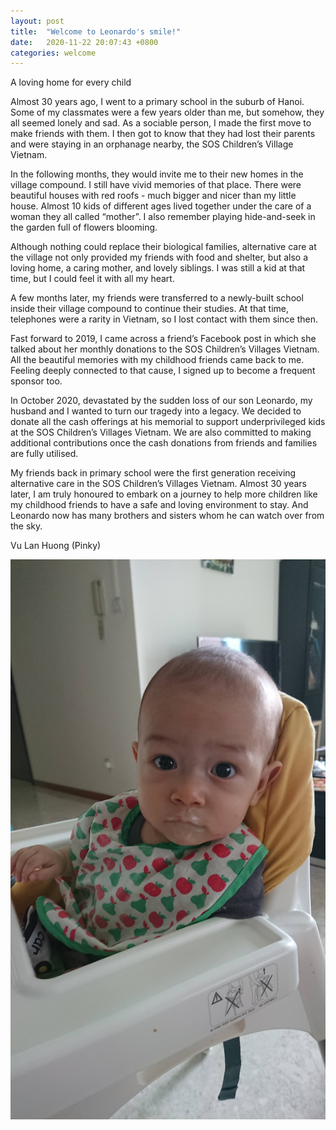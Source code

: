 ```yaml
---
layout: post
title:  "Welcome to Leonardo's smile!"
date:   2020-11-22 20:07:43 +0800
categories: welcome
---
```



A loving home for every child

Almost 30 years ago, I went to a primary school in the suburb of Hanoi. Some of my classmates were a few years older than me, but somehow, they all seemed lonely and sad. As a sociable person, I made the first move to make friends with them. I then got to know that they had lost their parents and were staying in an orphanage nearby, the SOS Children’s Village Vietnam.

In the following months, they would invite me to their new homes in the village compound. I still have vivid memories of that place. There were beautiful houses with red roofs - much bigger and nicer than my little house. Almost 10 kids of different ages lived together under the care of a woman they all called “mother”. I also remember playing hide-and-seek in the garden full of flowers blooming.

Although nothing could replace their biological families, alternative care at the village not only provided my friends with food and shelter, but also a loving home, a caring mother, and lovely siblings. I was still a kid at that time, but I could feel it with all my heart.

A few months later, my friends were transferred to a newly-built school inside their village compound to continue their studies. At that time, telephones were a rarity in Vietnam, so I lost contact with them since then.

Fast forward to 2019, I came across a friend’s Facebook post in which she talked about her monthly donations to the SOS Children’s Villages Vietnam. All the beautiful memories with my childhood friends came back to me. Feeling deeply connected to that cause, I signed up to become a frequent sponsor too.

In October 2020, devastated by the sudden loss of our son Leonardo, my husband and I wanted to turn our tragedy into a legacy. We decided to donate all the cash offerings at his memorial to support underprivileged kids at the SOS Children’s Villages Vietnam. We are also committed to making additional contributions once the cash donations from friends and families are fully utilised.

My friends back in primary school were the first generation receiving alternative care in the SOS Children’s Villages Vietnam. Almost 30 years later, I am truly honoured to embark on a journey to help more children like my childhood friends to have a safe and loving environment to stay. And Leonardo now has many brothers and sisters whom he can watch over from the sky.

Vu Lan Huong (Pinky)




![Leonardo smile](/images/smile.JPG)



<!-- You’ll find this post in your `_posts` directory. Go ahead and edit it and re-build the site to see your changes. You can rebuild the site in many different ways, but the most common way is to run `jekyll serve`, which launches a web server and auto-regenerates your site when a file is updated.

Jekyll requires blog post files to be named according to the following format:

`YEAR-MONTH-DAY-title.MARKUP`

Where `YEAR` is a four-digit number, `MONTH` and `DAY` are both two-digit numbers, and `MARKUP` is the file extension representing the format used in the file. After that, include the necessary front matter. Take a look at the source for this post to get an idea about how it works.

Jekyll also offers powerful support for code snippets:

{% highlight ruby %}
def print_hi(name)
  puts "Hi, #{name}"
end
print_hi('Tom')
#=> prints 'Hi, Tom' to STDOUT.
{% endhighlight %}

Check out the [Jekyll docs][jekyll-docs] for more info on how to get the most out of Jekyll. File all bugs/feature requests at [Jekyll’s GitHub repo][jekyll-gh]. If you have questions, you can ask them on [Jekyll Talk][jekyll-talk].

[jekyll-docs]: https://jekyllrb.com/docs/home
[jekyll-gh]:   https://github.com/jekyll/jekyll
[jekyll-talk]: https://talk.jekyllrb.com/ -->

